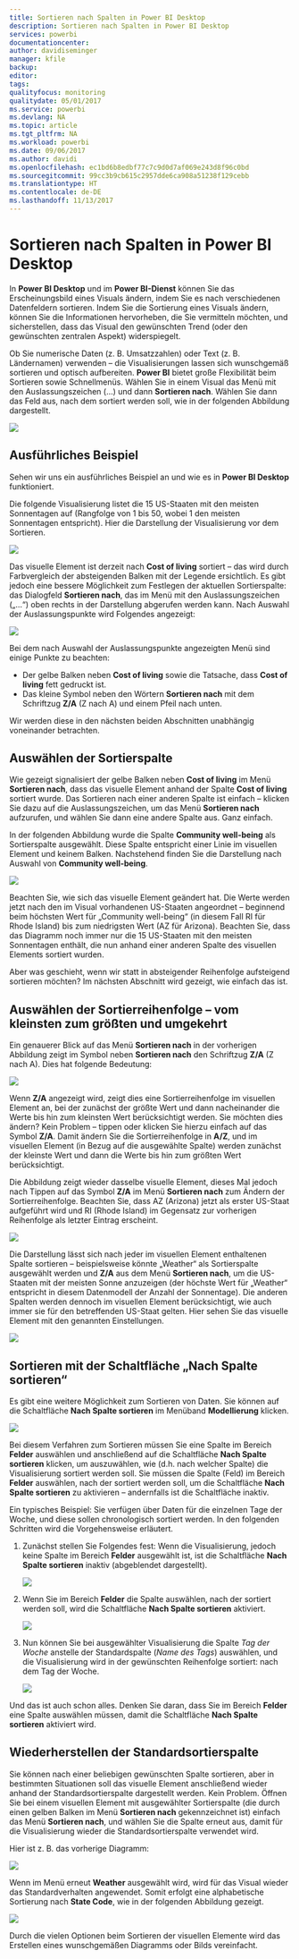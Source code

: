 ```yaml
---
title: Sortieren nach Spalten in Power BI Desktop
description: Sortieren nach Spalten in Power BI Desktop
services: powerbi
documentationcenter: 
author: davidiseminger
manager: kfile
backup: 
editor: 
tags: 
qualityfocus: monitoring
qualitydate: 05/01/2017
ms.service: powerbi
ms.devlang: NA
ms.topic: article
ms.tgt_pltfrm: NA
ms.workload: powerbi
ms.date: 09/06/2017
ms.author: davidi
ms.openlocfilehash: ec1bd6b8edbf77c7c9d0d7af069e243d8f96c0bd
ms.sourcegitcommit: 99cc3b9cb615c2957dde6ca908a51238f129cebb
ms.translationtype: HT
ms.contentlocale: de-DE
ms.lasthandoff: 11/13/2017
---
```

# <a name="sort-by-column-in-power-bi-desktop"></a>Sortieren nach Spalten in Power BI Desktop
In **Power BI Desktop** und im **Power BI-Dienst** können Sie das Erscheinungsbild eines Visuals ändern, indem Sie es nach verschiedenen Datenfeldern sortieren. Indem Sie die Sortierung eines Visuals ändern, können Sie die Informationen hervorheben, die Sie vermitteln möchten, und sicherstellen, dass das Visual den gewünschten Trend (oder den gewünschten zentralen Aspekt) widerspiegelt.

Ob Sie numerische Daten (z. B. Umsatzzahlen) oder Text (z. B. Ländernamen) verwenden – die Visualisierungen lassen sich wunschgemäß sortieren und optisch aufbereiten.  **Power BI** bietet große Flexibilität beim Sortieren sowie Schnellmenüs. Wählen Sie in einem Visual das Menü mit den Auslassungszeichen (...) und dann **Sortieren nach**. Wählen Sie dann das Feld aus, nach dem sortiert werden soll, wie in der folgenden Abbildung dargestellt.

![](media/desktop-sort-by-column/sortbycolumn_2.png)

## <a name="more-depth-and-an-example"></a>Ausführliches Beispiel
Sehen wir uns ein ausführliches Beispiel an und wie es in **Power BI Desktop** funktioniert.

Die folgende Visualisierung listet die 15 US-Staaten mit den meisten Sonnentagen auf (Rangfolge von 1 bis 50, wobei 1 den meisten Sonnentagen entspricht). Hier die Darstellung der Visualisierung vor dem Sortieren.

![](media/desktop-sort-by-column/sortbycolumn_1.png)

Das visuelle Element ist derzeit nach **Cost of living** sortiert – das wird durch Farbvergleich der absteigenden Balken mit der Legende ersichtlich. Es gibt jedoch eine bessere Möglichkeit zum Festlegen der aktuellen Sortierspalte: das Dialogfeld **Sortieren nach**, das im Menü mit den Auslassungszeichen („...“) oben rechts in der Darstellung abgerufen werden kann. Nach Auswahl der Auslassungspunkte wird Folgendes angezeigt:

![](media/desktop-sort-by-column/sortbycolumn_2.png)

Bei dem nach Auswahl der Auslassungspunkte angezeigten Menü sind einige Punkte zu beachten:

* Der gelbe Balken neben **Cost of living** sowie die Tatsache, dass **Cost of living** fett gedruckt ist.
* Das kleine Symbol neben den Wörtern **Sortieren nach** mit dem Schriftzug **Z/A** (Z nach A) und einem Pfeil nach unten.

Wir werden diese in den nächsten beiden Abschnitten unabhängig voneinander betrachten.

## <a name="selecting-which-column-to-use-for-sorting"></a>Auswählen der Sortierspalte
Wie gezeigt signalisiert der gelbe Balken neben **Cost of living** im Menü **Sortieren nach**, dass das visuelle Element anhand der Spalte **Cost of living** sortiert wurde. Das Sortieren nach einer anderen Spalte ist einfach – klicken Sie dazu auf die Auslassungszeichen, um das Menü **Sortieren nach** aufzurufen, und wählen Sie dann eine andere Spalte aus. Ganz einfach.

In der folgenden Abbildung wurde die Spalte **Community well-being** als Sortierspalte ausgewählt. Diese Spalte entspricht einer Linie im visuellen Element und keinem Balken. Nachstehend finden Sie die Darstellung nach Auswahl von **Community well-being**.

![](media/desktop-sort-by-column/sortbycolumn_3.png)

Beachten Sie, wie sich das visuelle Element geändert hat. Die Werte werden jetzt nach den im Visual vorhandenen US-Staaten angeordnet – beginnend beim höchsten Wert für „Community well-being“ (in diesem Fall RI für Rhode Island) bis zum niedrigsten Wert (AZ für Arizona). Beachten Sie, dass das Diagramm noch immer nur die 15 US-Staaten mit den meisten Sonnentagen enthält, die nun anhand einer anderen Spalte des visuellen Elements sortiert wurden.

Aber was geschieht, wenn wir statt in absteigender Reihenfolge aufsteigend sortieren möchten? Im nächsten Abschnitt wird gezeigt, wie einfach das ist.

## <a name="selecting-the-sort-order---smallest-to-largest-largest-to-smallest"></a>Auswählen der Sortierreihenfolge – vom kleinsten zum größten und umgekehrt
Ein genauerer Blick auf das Menü **Sortieren nach** in der vorherigen Abbildung zeigt im Symbol neben **Sortieren nach** den Schriftzug **Z/A** (Z nach A). Dies hat folgende Bedeutung:

![](media/desktop-sort-by-column/sortbycolumn_4.png)

Wenn **Z/A** angezeigt wird, zeigt dies eine Sortierreihenfolge im visuellen Element an, bei der zunächst der größte Wert und dann nacheinander die Werte bis hin zum kleinsten Wert berücksichtigt werden. Sie möchten dies ändern? Kein Problem – tippen oder klicken Sie hierzu einfach auf das Symbol **Z/A**. Damit ändern Sie die Sortierreihenfolge in **A/Z**, und im visuellen Element (in Bezug auf die ausgewählte Spalte) werden zunächst der kleinste Wert und dann die Werte bis hin zum größten Wert berücksichtigt.

Die Abbildung zeigt wieder dasselbe visuelle Element, dieses Mal jedoch nach Tippen auf das Symbol **Z/A** im Menü **Sortieren nach** zum Ändern der Sortierreihenfolge. Beachten Sie, dass AZ (Arizona) jetzt als erster US-Staat aufgeführt wird und RI (Rhode Island) im Gegensatz zur vorherigen Reihenfolge als letzter Eintrag erscheint.

![](media/desktop-sort-by-column/sortbycolumn_5.png)

Die Darstellung lässt sich nach jeder im visuellen Element enthaltenen Spalte sortieren – beispielsweise könnte „Weather“ als Sortierspalte ausgewählt werden und **Z/A** aus dem Menü **Sortieren nach**, um die US-Staaten mit der meisten Sonne anzuzeigen (der höchste Wert für „Weather“ entspricht in diesem Datenmodell der Anzahl der Sonnentage). Die anderen Spalten werden dennoch im visuellen Element berücksichtigt, wie auch immer sie für den betreffenden US-Staat gelten. Hier sehen Sie das visuelle Element mit den genannten Einstellungen.

![](media/desktop-sort-by-column/sortbycolumn_6.png)

## <a name="sort-using-the-sort-by-column-button"></a>Sortieren mit der Schaltfläche „Nach Spalte sortieren“
Es gibt eine weitere Möglichkeit zum Sortieren von Daten. Sie können auf die Schaltfläche **Nach Spalte sortieren** im Menüband **Modellierung** klicken.

![](media/desktop-sort-by-column/sortbycolumn_8.png)

Bei diesem Verfahren zum Sortieren müssen Sie eine Spalte im Bereich **Felder** auswählen und anschließend auf die Schaltfläche **Nach Spalte sortieren** klicken, um auszuwählen, wie (d.h. nach welcher Spalte) die Visualisierung sortiert werden soll. Sie müssen die Spalte (Feld) im Bereich **Felder** auswählen, nach der sortiert werden soll, um die Schaltfläche **Nach Spalte sortieren** zu aktivieren – andernfalls ist die Schaltfläche inaktiv.

Ein typisches Beispiel: Sie verfügen über Daten für die einzelnen Tage der Woche, und diese sollen chronologisch sortiert werden. In den folgenden Schritten wird die Vorgehensweise erläutert.

1. Zunächst stellen Sie Folgendes fest: Wenn die Visualisierung, jedoch keine Spalte im Bereich **Felder** ausgewählt ist, ist die Schaltfläche **Nach Spalte sortieren** inaktiv (abgeblendet dargestellt).
   
   ![](media/desktop-sort-by-column/sortbycolumn_9a.png)
2. Wenn Sie im Bereich **Felder** die Spalte auswählen, nach der sortiert werden soll, wird die Schaltfläche **Nach Spalte sortieren** aktiviert.
   
   ![](media/desktop-sort-by-column/sortbycolumn_10.png)
3. Nun können Sie bei ausgewählter Visualisierung die Spalte *Tag der Woche* anstelle der Standardspalte (*Name des Tags*) auswählen, und die Visualisierung wird in der gewünschten Reihenfolge sortiert: nach dem Tag der Woche.
   
   ![](media/desktop-sort-by-column/sortbycolumn_11.png)

Und das ist auch schon alles. Denken Sie daran, dass Sie im Bereich **Felder** eine Spalte auswählen müssen, damit die Schaltfläche **Nach Spalte sortieren** aktiviert wird.

## <a name="getting-back-to-default-column-for-sorting"></a>Wiederherstellen der Standardsortierspalte
Sie können nach einer beliebigen gewünschten Spalte sortieren, aber in bestimmten Situationen soll das visuelle Element anschließend wieder anhand der Standardsortierspalte dargestellt werden. Kein Problem. Öffnen Sie bei einem visuellen Element mit ausgewählter Sortierspalte (die durch einen gelben Balken im Menü **Sortieren nach** gekennzeichnet ist) einfach das Menü **Sortieren nach**, und wählen Sie die Spalte erneut aus, damit für die Visualisierung wieder die Standardsortierspalte verwendet wird.

Hier ist z. B. das vorherige Diagramm:

![](media/desktop-sort-by-column/sortbycolumn_6.png)

Wenn im Menü erneut **Weather** ausgewählt wird, wird für das Visual wieder das Standardverhalten angewendet. Somit erfolgt eine alphabetische Sortierung nach **State Code**, wie in der folgenden Abbildung gezeigt.

![](media/desktop-sort-by-column/sortbycolumn_7.png)

Durch die vielen Optionen beim Sortieren der visuellen Elemente wird das Erstellen eines wunschgemäßen Diagramms oder Bilds vereinfacht.

